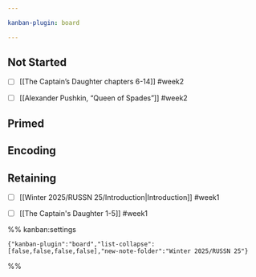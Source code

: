 ```yaml
---

kanban-plugin: board

---
```


## Not Started

- [ ] [[The Captain’s Daughter chapters 6-14]] #week2
- [ ] [[Alexander Pushkin, “Queen of Spades”]] #week2


## Primed



## Encoding



## Retaining

- [ ] [[Winter 2025/RUSSN 25/Introduction|Introduction]] #week1
- [ ] [[The Captain's Daughter 1-5]] #week1




%% kanban:settings
```
{"kanban-plugin":"board","list-collapse":[false,false,false,false],"new-note-folder":"Winter 2025/RUSSN 25"}
```
%%